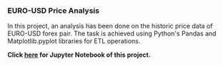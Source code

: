 ### EURO-USD Price Analysis

In this project, an analysis has been done on the historic price data of EURO-USD forex pair. The task is achieved using Python's Pandas and Matplotlib.pyplot libraries for ETL operations.

**Click [here](https://nbviewer.org/github/hussam95/Portfolio/blob/b063767624de9cfeb4d6af01a2b75d28de75d447/Euro_USD_Fluctuations.ipynb) for Jupyter Notebook of this project.**

